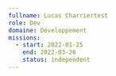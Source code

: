 ```yaml
---
fullname: Lucas Charriertest
role: Dev
domaine: Développement
missions:
  - start: 2022-01-25
    end: 2022-03-26
    status: independent
---
```


